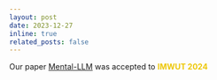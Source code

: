 ```yaml
---
layout: post
date: 2023-12-27 
inline: true
related_posts: false
---
```


Our paper [Mental-LLM](https://arxiv.org/abs/2307.14385) was accepted to **<span style="color:#edc707">IMWUT 2024</span>**
